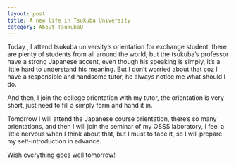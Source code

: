 ```yaml
---
layout: post
title: A new life in Tsukuba University
category: About TsukubaU
---
```



Today , I attend tsukuba university’s orientation for exchange student, there are plenty of students from all around the world, but the tsukuba’s professor have a strong Japanese accent, even though his speaking is simply, it’s a little hard to understand his meaning. But I don’t worried about that coz I have a responsible and handsome tutor, he always notice me what should I do.

And then, I join the college orientation with my tutor, the orientation is very short, just need to fill a simply form and hand it in.

Tomorrow I will attend the Japanese course orientation, there’s so many orientations, and then I will join the seminar of my OSSS laboratory, I feel a little nervous when I think about that, but I must to face it, so I will prepare my self-introduction in advance.

Wish everything goes well tomorrow!

